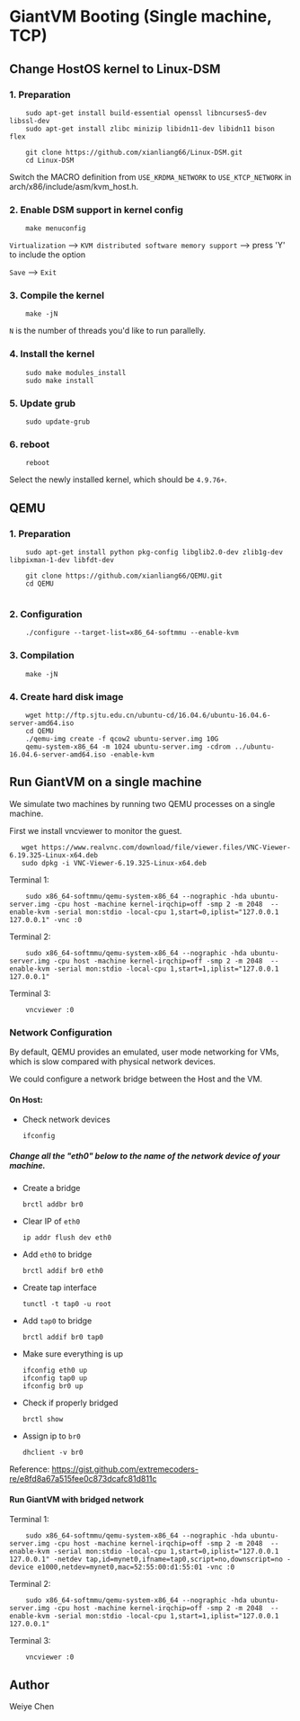 # GiantVM Booting (Single machine, TCP)
## Change HostOS kernel to Linux-DSM
### 1. Preparation

```shell
    sudo apt-get install build-essential openssl libncurses5-dev libssl-dev 
    sudo apt-get install zlibc minizip libidn11-dev libidn11 bison flex
    
    git clone https://github.com/xianliang66/Linux-DSM.git
    cd Linux-DSM

```
Switch the MACRO definition from `USE_KRDMA_NETWORK` to `USE_KTCP_NETWORK` in arch/x86/include/asm/kvm_host.h.
### 2. Enable DSM support in kernel config
```shell
    make menuconfig
```

`Virtualization` --> `KVM distributed software memory support` --> press 'Y' to include the option

`Save` -->  `Exit`

### 3. Compile the kernel
```shell
    make -jN
```
`N` is the number of threads you'd like to run parallelly.

### 4. Install the kernel
```shell
    sudo make modules_install
    sudo make install
```

### 5. Update grub
```shell
    sudo update-grub
```

### 6. reboot
```shell
    reboot
```
Select the newly installed kernel, which should be `4.9.76+`.

## QEMU
### 1. Preparation

```shell
    sudo apt-get install python pkg-config libglib2.0-dev zlib1g-dev libpixman-1-dev libfdt-dev
    
    git clone https://github.com/xianliang66/QEMU.git
    cd QEMU
    
```

### 2. Configuration
```shell
    ./configure --target-list=x86_64-softmmu --enable-kvm
```

### 3. Compilation
```shell
    make -jN
```

### 4. Create hard disk image
```shell
    wget http://ftp.sjtu.edu.cn/ubuntu-cd/16.04.6/ubuntu-16.04.6-server-amd64.iso
    cd QEMU
    ./qemu-img create -f qcow2 ubuntu-server.img 10G
    qemu-system-x86_64 -m 1024 ubuntu-server.img -cdrom ../ubuntu-16.04.6-server-amd64.iso -enable-kvm
```

## Run GiantVM on a single machine
We simulate two machines by running two QEMU processes on a single machine.

First we install vncviewer to monitor the guest.
```shell
   wget https://www.realvnc.com/download/file/viewer.files/VNC-Viewer-6.19.325-Linux-x64.deb
   sudo dpkg -i VNC-Viewer-6.19.325-Linux-x64.deb
```

Terminal 1:
```shell
    sudo x86_64-softmmu/qemu-system-x86_64 --nographic -hda ubuntu-server.img -cpu host -machine kernel-irqchip=off -smp 2 -m 2048  --enable-kvm -serial mon:stdio -local-cpu 1,start=0,iplist="127.0.0.1 127.0.0.1" -vnc :0
```
Terminal 2:
```shell
    sudo x86_64-softmmu/qemu-system-x86_64 --nographic -hda ubuntu-server.img -cpu host -machine kernel-irqchip=off -smp 2 -m 2048  --enable-kvm -serial mon:stdio -local-cpu 1,start=1,iplist="127.0.0.1 127.0.0.1"
```
Terminal 3:
```shell
    vncviewer :0
```

### Network Configuration
By default, QEMU provides an emulated, user mode networking for VMs, which is slow compared with physical network devices.


We could configure a network bridge between the Host and the VM.

#### On Host:

- Check network devices
    ```
    ifconfig
    ```
##### Change all the "eth0" below to the name of the network device of your machine.

- Create a bridge
    ```
	brctl addbr br0
	```
    
- Clear IP of `eth0`
    ```
    ip addr flush dev eth0
    ```

- Add `eth0` to bridge
	```
    brctl addif br0 eth0
    ```
    
- Create tap interface
	```
    tunctl -t tap0 -u root
    ```

- Add `tap0` to bridge
	```
    brctl addif br0 tap0
    ```
    
- Make sure everything is up
	```
    ifconfig eth0 up
    ifconfig tap0 up
    ifconfig br0 up
    ```

- Check if properly bridged
	```
    brctl show
    ```

- Assign ip to `br0`
	```
	dhclient -v br0
    ```

Reference: https://gist.github.com/extremecoders-re/e8fd8a67a515fee0c873dcafc81d811c

#### Run GiantVM with bridged network
Terminal 1:
```shell
    sudo x86_64-softmmu/qemu-system-x86_64 --nographic -hda ubuntu-server.img -cpu host -machine kernel-irqchip=off -smp 2 -m 2048  --enable-kvm -serial mon:stdio -local-cpu 1,start=0,iplist="127.0.0.1 127.0.0.1" -netdev tap,id=mynet0,ifname=tap0,script=no,downscript=no -device e1000,netdev=mynet0,mac=52:55:00:d1:55:01 -vnc :0
```
Terminal 2:
```shell
    sudo x86_64-softmmu/qemu-system-x86_64 --nographic -hda ubuntu-server.img -cpu host -machine kernel-irqchip=off -smp 2 -m 2048  --enable-kvm -serial mon:stdio -local-cpu 1,start=1,iplist="127.0.0.1 127.0.0.1"
```
Terminal 3:
```shell
    vncviewer :0
```

## Author
Weiye Chen
